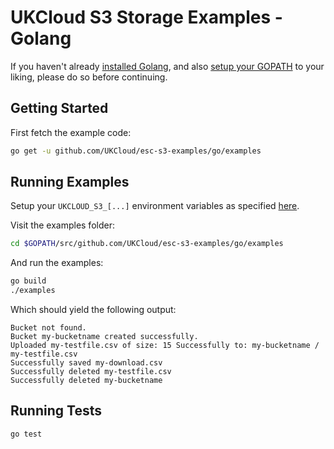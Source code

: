 # UKCloud S3 Storage Examples - Golang

If you haven't already [installed Golang](https://golang.org/doc/install), and
also [setup your GOPATH](https://golang.org/doc/code.html) to your liking,
please do so before continuing.

## Getting Started

First fetch the example code:

```bash
go get -u github.com/UKCloud/esc-s3-examples/go/examples
```

## Running Examples

Setup your `UKCLOUD_S3_[...]` environment variables as
specified
[here](https://github.com/UKCloud/esc-s3-examples/blob/master/README.md).

Visit the examples folder:

```bash
cd $GOPATH/src/github.com/UKCloud/esc-s3-examples/go/examples
```

And run the examples:

```bash
go build
./examples
```

Which should yield the following output:

```
Bucket not found.
Bucket my-bucketname created successfully.
Uploaded my-testfile.csv of size: 15 Successfully to: my-bucketname / my-testfile.csv
Successfully saved my-download.csv
Successfully deleted my-testfile.csv
Successfully deleted my-bucketname
```

## Running Tests

```bash
go test
```
